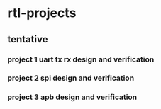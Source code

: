 # rtl-projects

## tentative

### project 1 uart tx rx design and verification

### project 2 spi design and verification

### project 3 apb design and verification
